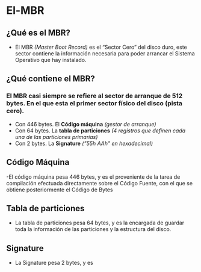 # El-MBR
## ¿Qué es el MBR?
- El MBR *(Master Boot Record)* es el “Sector Cero” del disco duro, este sector contiene la información necesaria para poder arrancar el Sistema Operativo que hay instalado. 

## ¿Qué contiene el MBR?
###  El MBR casi siempre se refiere al sector de arranque de 512 bytes. En el que esta el primer sector físico del disco (pista cero).

- Con 446 bytes. El **Código máquina** *(gestor de arranque)*
- Con 64 bytes.	La **tabla de particiones** *(4 registros que definen cada una de las particiones primarias)*
- Con 2 bytes. La **Signature** *("55h AAh" en hexadecimal)*

## Código Máquina

-El código máquina pesa 446 bytes, y es el proveniente de la tarea de compilación efectuada directamente sobre el Código Fuente, con el que se obtiene posteriormente el Código de Bytes

## Tabla de particiones

- La tabla de particiones pesa 64 bytes, y es la encargada de guardar toda la información de las particiones y la estructura del disco.

## Signature

- La Signature pesa 2 bytes, y es 

